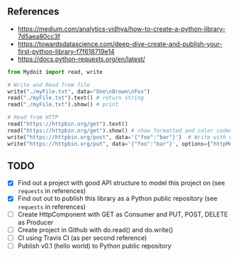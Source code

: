 ## References
* https://medium.com/analytics-vidhya/how-to-create-a-python-library-7d5aea80cc3f
* https://towardsdatascience.com/deep-dive-create-and-publish-your-first-python-library-f7f618719e14
* https://docs.python-requests.org/en/latest/

```python
from Mydoit import read, write

# Write and Read from file
write("./myFile.txt", data="One\nBrown\nFox")
read("./myFile.txt").text() # return string
read("./myFile.txt").show() # print

# Read from HTTP
read("https://httpbin.org/get").text()
read("https://httpbin.org/get").show() # show formatted and color coded text
write("https://httpbin.org/post", data='{"foo":"bar"}')  # Write with data defaults to POST
write("https://httpbin.org/put", data='{"foo":"bar"}', options={"httpMethod": "PUT"}) 
```

## TODO
- [x] Find out a project with good API structure to model this project on (see `requests` in references)
- [x] Find out out to publish this library as a Python public repository (see `requests` in references)
- [ ] Create HttpComponent with GET as Consumer and PUT, POST, DELETE as Producer
- [ ] Create project in Github with do.read() and do.write()
- [ ] CI using Travis CI (as per second reference)
- [ ] Publish v0.1 (hello world) to Python public repository